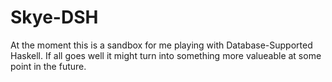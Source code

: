 Skye-DSH
========

At the moment this is a sandbox for me playing with Database-Supported Haskell.
If all goes well it might turn into something more valueable at some point in
the future.
